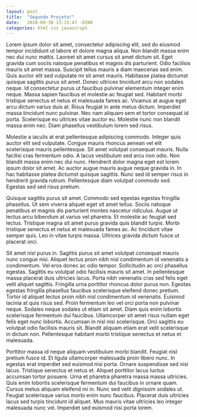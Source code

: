 ```yaml
---
layout: post
title:  "Segundo Projeto!"
date:   2018-09-30 13:15:47 -0300
categories: html css javascript
---
```

Lorem ipsum dolor sit amet, consectetur adipiscing elit, sed do eiusmod tempor incididunt ut labore et dolore magna aliqua. Non blandit massa enim nec dui nunc mattis. Laoreet sit amet cursus sit amet dictum sit. Eget gravida cum sociis natoque penatibus et magnis dis parturient. Odio facilisis mauris sit amet massa. Suscipit tellus mauris a diam maecenas sed enim. Quis auctor elit sed vulputate mi sit amet mauris. Habitasse platea dictumst quisque sagittis purus sit amet. Donec ultrices tincidunt arcu non sodales neque. Id consectetur purus ut faucibus pulvinar elementum integer enim neque. Massa sapien faucibus et molestie ac feugiat sed. Habitant morbi tristique senectus et netus et malesuada fames ac. Vivamus at augue eget arcu dictum varius duis at. Risus feugiat in ante metus dictum. Imperdiet massa tincidunt nunc pulvinar. Nec nam aliquam sem et tortor consequat id porta. Scelerisque eu ultrices vitae auctor eu. Molestie nunc non blandit massa enim nec. Diam phasellus vestibulum lorem sed risus.

Molestie a iaculis at erat pellentesque adipiscing commodo. Integer quis auctor elit sed vulputate. Congue mauris rhoncus aenean vel elit scelerisque mauris pellentesque. Sit amet volutpat consequat mauris. Nulla facilisi cras fermentum odio. A lacus vestibulum sed arcu non odio. Non blandit massa enim nec dui nunc. Hendrerit dolor magna eget est lorem ipsum dolor sit amet. Ac auctor augue mauris augue neque gravida in. In hac habitasse platea dictumst quisque sagittis. Nunc sed id semper risus in hendrerit gravida rutrum. Pellentesque diam volutpat commodo sed. Egestas sed sed risus pretium.

Quisque sagittis purus sit amet. Commodo sed egestas egestas fringilla phasellus. Ut sem viverra aliquet eget sit amet tellus. Sociis natoque penatibus et magnis dis parturient montes nascetur ridiculus. Augue ut lectus arcu bibendum at varius vel pharetra. Et molestie ac feugiat sed lectus. Tristique magna sit amet purus gravida quis blandit turpis. Morbi tristique senectus et netus et malesuada fames ac. Ac tincidunt vitae semper quis. Leo in vitae turpis massa. Ultrices gravida dictum fusce ut placerat orci.

Sit amet nisl purus in. Sagittis purus sit amet volutpat consequat mauris nunc congue nisi. Aliquet lectus proin nibh nisl condimentum id venenatis a condimentum. Vel eros donec ac odio tempor. Sollicitudin ac orci phasellus egestas. Sagittis eu volutpat odio facilisis mauris sit amet. In pellentesque massa placerat duis ultricies lacus. Porta nibh venenatis cras sed felis eget velit aliquet sagittis. Fringilla urna porttitor rhoncus dolor purus non. Egestas egestas fringilla phasellus faucibus scelerisque eleifend donec pretium. Tortor id aliquet lectus proin nibh nisl condimentum id venenatis. Euismod lacinia at quis risus sed. Proin fermentum leo vel orci porta non pulvinar neque. Sodales neque sodales ut etiam sit amet. Diam quis enim lobortis scelerisque fermentum dui faucibus. Ullamcorper sit amet risus nullam eget felis eget nunc lobortis. Accumsan in nisl nisi scelerisque. Orci sagittis eu volutpat odio facilisis mauris sit. Blandit aliquam etiam erat velit scelerisque in dictum non. Pellentesque habitant morbi tristique senectus et netus et malesuada.

Porttitor massa id neque aliquam vestibulum morbi blandit. Feugiat nisl pretium fusce id. Et ligula ullamcorper malesuada proin libero nunc. In egestas erat imperdiet sed euismod nisi porta. Ornare suspendisse sed nisi lacus. Tristique senectus et netus et. Aliquet porttitor lacus luctus accumsan tortor posuere. Urna et pharetra pharetra massa massa ultricies. Quis enim lobortis scelerisque fermentum dui faucibus in ornare quam. Cursus metus aliquam eleifend mi in. Nunc sed velit dignissim sodales ut. Feugiat scelerisque varius morbi enim nunc faucibus. Placerat duis ultricies lacus sed turpis tincidunt id aliquet. Mus mauris vitae ultricies leo integer malesuada nunc vel. Imperdiet sed euismod nisi porta lorem.